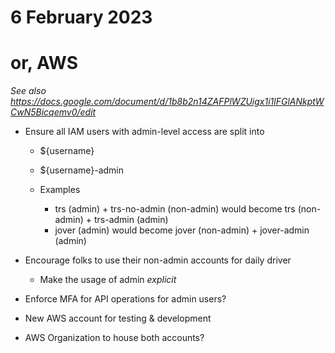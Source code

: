 # 6 February 2023
# or, AWS

_See also <https://docs.google.com/document/d/1b8b2n14ZAFPlWZUigx1i1lFGlANkptWCwN5Bicqemv0/edit>_

- Ensure all IAM users with admin-level access are split into
  - ${username}
  - ${username}-admin

  - Examples
    - trs (admin) + trs-no-admin (non-admin) would become trs (non-admin) + trs-admin (admin)
    - jover (admin) would become jover (non-admin) + jover-admin (admin)

- Encourage folks to use their non-admin accounts for daily driver
  - Make the usage of admin _explicit_

- Enforce MFA for API operations for admin users?

- New AWS account for testing & development
- AWS Organization to house both accounts?
